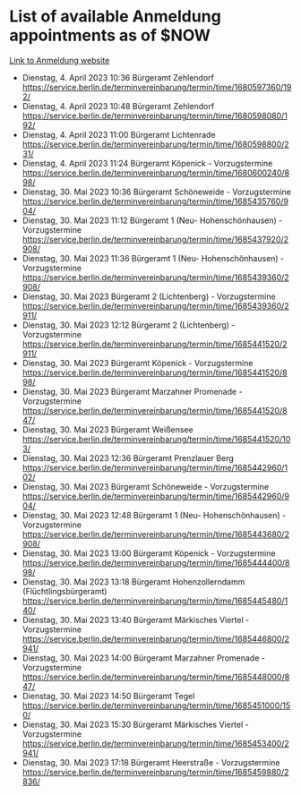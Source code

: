# List of available Anmeldung appointments as of $NOW
[Link to Anmeldung website](https://service.berlin.de/terminvereinbarung/termin/tag.php?termin=1&anliegen[]=120686&dienstleisterlist=122210,122217,327316,122219,327312,122227,327314,122231,327346,122243,327348,122254,122252,329742,122260,329745,122262,329748,122271,327278,122273,327274,122277,327276,330436,122280,327294,122282,327290,122284,327292,122291,327270,122285,327266,122286,327264,122296,327268,150230,329760,122297,327286,122294,327284,122312,329763,122314,329775,122304,327330,122311,327334,122309,327332,317869,122281,327352,122279,329772,122283,122276,327324,122274,327326,122267,329766,122246,327318,122251,327320,122257,327322,122208,327298,122226,327300&herkunft=http%3A%2F%2Fservice.berlin.de%2Fdienstleistung%2F120686%2F)
- Dienstag, 4. April 2023 10:36 Bürgeramt Zehlendorf https://service.berlin.de/terminvereinbarung/termin/time/1680597360/192/
- Dienstag, 4. April 2023 10:48 Bürgeramt Zehlendorf https://service.berlin.de/terminvereinbarung/termin/time/1680598080/192/
- Dienstag, 4. April 2023 11:00 Bürgeramt Lichtenrade https://service.berlin.de/terminvereinbarung/termin/time/1680598800/231/
- Dienstag, 4. April 2023 11:24 Bürgeramt Köpenick - Vorzugstermine https://service.berlin.de/terminvereinbarung/termin/time/1680600240/898/
- Dienstag, 30. Mai 2023 10:36 Bürgeramt Schöneweide - Vorzugstermine https://service.berlin.de/terminvereinbarung/termin/time/1685435760/904/
- Dienstag, 30. Mai 2023 11:12 Bürgeramt 1 (Neu- Hohenschönhausen) - Vorzugstermine https://service.berlin.de/terminvereinbarung/termin/time/1685437920/2908/
- Dienstag, 30. Mai 2023 11:36 Bürgeramt 1 (Neu- Hohenschönhausen) - Vorzugstermine https://service.berlin.de/terminvereinbarung/termin/time/1685439360/2908/
- Dienstag, 30. Mai 2023  Bürgeramt 2 (Lichtenberg) - Vorzugstermine https://service.berlin.de/terminvereinbarung/termin/time/1685439360/2911/
- Dienstag, 30. Mai 2023 12:12 Bürgeramt 2 (Lichtenberg) - Vorzugstermine https://service.berlin.de/terminvereinbarung/termin/time/1685441520/2911/
- Dienstag, 30. Mai 2023  Bürgeramt Köpenick - Vorzugstermine https://service.berlin.de/terminvereinbarung/termin/time/1685441520/898/
- Dienstag, 30. Mai 2023  Bürgeramt Marzahner Promenade - Vorzugstermine https://service.berlin.de/terminvereinbarung/termin/time/1685441520/847/
- Dienstag, 30. Mai 2023  Bürgeramt Weißensee https://service.berlin.de/terminvereinbarung/termin/time/1685441520/103/
- Dienstag, 30. Mai 2023 12:36 Bürgeramt Prenzlauer Berg https://service.berlin.de/terminvereinbarung/termin/time/1685442960/102/
- Dienstag, 30. Mai 2023  Bürgeramt Schöneweide - Vorzugstermine https://service.berlin.de/terminvereinbarung/termin/time/1685442960/904/
- Dienstag, 30. Mai 2023 12:48 Bürgeramt 1 (Neu- Hohenschönhausen) - Vorzugstermine https://service.berlin.de/terminvereinbarung/termin/time/1685443680/2908/
- Dienstag, 30. Mai 2023 13:00 Bürgeramt Köpenick - Vorzugstermine https://service.berlin.de/terminvereinbarung/termin/time/1685444400/898/
- Dienstag, 30. Mai 2023 13:18 Bürgeramt Hohenzollerndamm (Flüchtlingsbürgeramt) https://service.berlin.de/terminvereinbarung/termin/time/1685445480/140/
- Dienstag, 30. Mai 2023 13:40 Bürgeramt Märkisches Viertel - Vorzugstermine https://service.berlin.de/terminvereinbarung/termin/time/1685446800/2941/
- Dienstag, 30. Mai 2023 14:00 Bürgeramt Marzahner Promenade - Vorzugstermine https://service.berlin.de/terminvereinbarung/termin/time/1685448000/847/
- Dienstag, 30. Mai 2023 14:50 Bürgeramt Tegel https://service.berlin.de/terminvereinbarung/termin/time/1685451000/150/
- Dienstag, 30. Mai 2023 15:30 Bürgeramt Märkisches Viertel - Vorzugstermine https://service.berlin.de/terminvereinbarung/termin/time/1685453400/2941/
- Dienstag, 30. Mai 2023 17:18 Bürgeramt Heerstraße - Vorzugstermine https://service.berlin.de/terminvereinbarung/termin/time/1685459880/2836/
